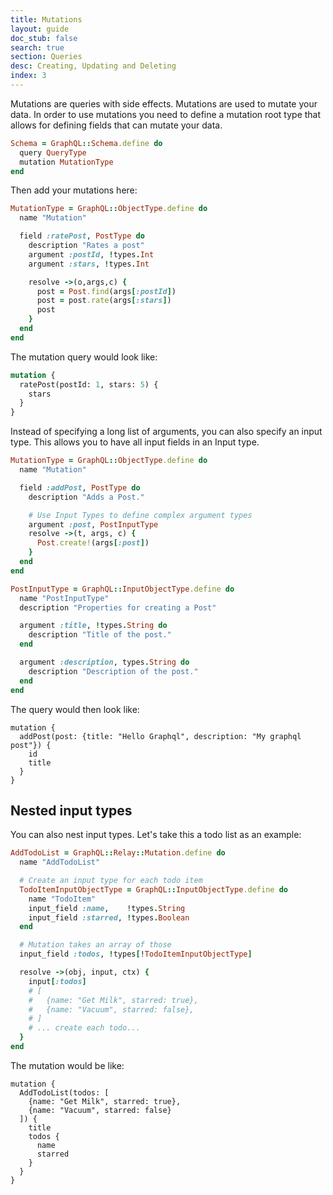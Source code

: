 ```yaml
---
title: Mutations
layout: guide
doc_stub: false
search: true
section: Queries
desc: Creating, Updating and Deleting
index: 3
---
```


Mutations are queries with side effects. Mutations are used to mutate your data. In order to use mutations you need to define a mutation root type that allows for defining fields that can mutate your data.

```ruby
Schema = GraphQL::Schema.define do
  query QueryType
  mutation MutationType
end
```

Then add your mutations here:

```ruby
MutationType = GraphQL::ObjectType.define do
  name "Mutation"

  field :ratePost, PostType do
    description "Rates a post"
    argument :postId, !types.Int
    argument :stars, !types.Int

    resolve ->(o,args,c) {
      post = Post.find(args[:postId])
      post = post.rate(args[:stars])
      post
    }
  end
end
```

The mutation query would look like:

```graphql
mutation {
  ratePost(postId: 1, stars: 5) {
    stars
  }
}
```


Instead of specifying a long list of arguments, you can also specify an input type. This allows you to have all input fields in an Input type.


```ruby
MutationType = GraphQL::ObjectType.define do
  name "Mutation"

  field :addPost, PostType do
    description "Adds a Post."

    # Use Input Types to define complex argument types
    argument :post, PostInputType
    resolve ->(t, args, c) {
      Post.create!(args[:post])
    }
  end
end

PostInputType = GraphQL::InputObjectType.define do
  name "PostInputType"
  description "Properties for creating a Post"

  argument :title, !types.String do
    description "Title of the post."
  end

  argument :description, types.String do
    description "Description of the post."
  end
end
```

The query would then look like:

```
mutation {
  addPost(post: {title: "Hello Graphql", description: "My graphql post"}) {
    id
    title
  }
}
```

## Nested input types

You can also nest input types. Let's take this a todo list as an example:

```ruby
AddTodoList = GraphQL::Relay::Mutation.define do
  name "AddTodoList"

  # Create an input type for each todo item
  TodoItemInputObjectType = GraphQL::InputObjectType.define do
    name "TodoItem"
    input_field :name,    !types.String
    input_field :starred, !types.Boolean
  end

  # Mutation takes an array of those
  input_field :todos, !types[!TodoItemInputObjectType]

  resolve ->(obj, input, ctx) {
    input[:todos]
    # [
    #   {name: "Get Milk", starred: true},
    #   {name: "Vacuum", starred: false},
    # ]
    # ... create each todo...
  }
end
```


The mutation would be like:

```
mutation {
  AddTodoList(todos: [
    {name: "Get Milk", starred: true},
    {name: "Vacuum", starred: false}
  ]) {
    title
    todos {
      name
      starred
    }
  }
}
```
